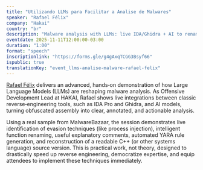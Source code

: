 ```yaml
---
title: "Utilizando LLMs para Facilitar a Analise de Malwares"
speaker: "Rafael Félix"
company: "Hakai"
country: "br"
description: "Malware analysis with LLMs: live IDA/Ghidra + AI to rename functions, generate YARA, and reconstruct readable source in real time."
eventdate: 2025-11-11T12:00:00-03:00
duration: "1:00"
format: "speech"
inscriptionlink: "https://forms.gle/g4gAxqTCGG3Bsyf66"
ispublic: true
translationKey: "event_llms-analise-malware-rafael-felix"
---
```


[Rafael Félix](https://www.linkedin.com/in/~biscoito/) delivers an advanced, hands‑on demonstration of how Large Language Models (LLMs) are reshaping malware analysis. As Offensive Development Lead at HAKAI, Rafael shows live integrations between classic reverse‑engineering tools, such as IDA Pro and Ghidra, and AI models, turning obfuscated assembly into clear, annotated, and actionable analysis.

Using a real sample from MalwareBazaar, the session demonstrates live identification of evasion techniques (like process injection), intelligent function renaming, useful explanatory comments, automated YARA rule generation, and reconstruction of a readable C++ (or other systems language) source version. This is practical work, not theory, designed to drastically speed up reverse engineering, democratize expertise, and equip attendees to implement these techniques immediately.